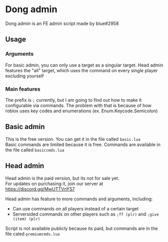 # Dong admin
Dong admin is an FE admin script made by bIue#2958

## Usage
### Arguments
For basic admin, you can only use a target as a singular target.
Head admin features the "all" target, which uses the command on every single player excluding yourself  

### Main features
The prefix is ``;`` currently, but I am going to find out how to make it configurable via commands.
The problem with that is because of how roblox uses key codes and enumerations (ex. Enum.Keycode.Semicolon)  

## Basic admin
This is the free version. You can get it in the file called ``basic.lua``  
Basic commands are limited because it is free. Commands are available in the file called ``basiccmds.lua``

## Head admin  
Head admin is the paid version, but its not for sale yet.  
For updates on purchasing it, join our server at https://discord.gg/MwUTTVnYS7  
  
Head admin has feature to more commands and arguments, including:
* Can use commands on all players instead of a certain target  
* Serversided commands on other players such as `;ff (plr)` and `;give (item) (plr)`  
  
Script is not available publicly because its paid, but commands are in the file caled ``premiumcmds.lua``
